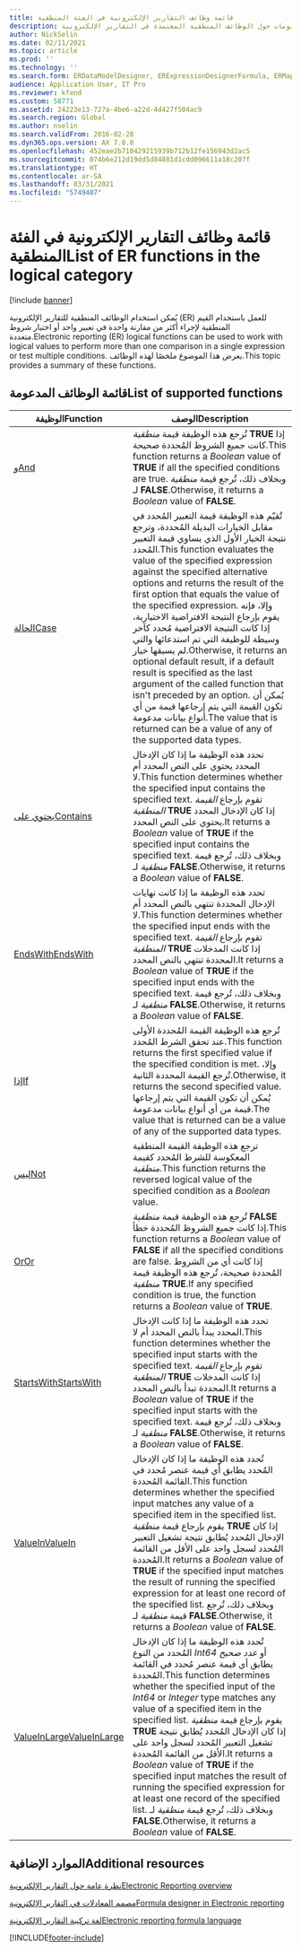 ```yaml
---
title: قائمة وظائف التقارير الإلكترونية في الفئة المنطقية
description: يوفر هذا الموضوع معلومات حول الوظائف المنطقية المعتمدة في التقارير الإلكترونية (ER).
author: NickSelin
ms.date: 02/11/2021
ms.topic: article
ms.prod: ''
ms.technology: ''
ms.search.form: ERDataModelDesigner, ERExpressionDesignerFormula, ERMappedFormatDesigner, ERModelMappingDesigner
audience: Application User, IT Pro
ms.reviewer: kfend
ms.custom: 58771
ms.assetid: 24223e13-727a-4be6-a22d-4d427f504ac9
ms.search.region: Global
ms.author: nselin
ms.search.validFrom: 2016-02-28
ms.dyn365.ops.version: AX 7.0.0
ms.openlocfilehash: 452eae2b710429215939b712b12fe156943d2ac5
ms.sourcegitcommit: 074b6e212d19dd5d84881d1cdd096611a18c207f
ms.translationtype: HT
ms.contentlocale: ar-SA
ms.lasthandoff: 03/31/2021
ms.locfileid: "5749407"
---
```

# <a name="list-of-er-functions-in-the-logical-category"></a><span data-ttu-id="ea1a2-103">قائمة وظائف التقارير الإلكترونية في الفئة المنطقية</span><span class="sxs-lookup"><span data-stu-id="ea1a2-103">List of ER functions in the logical category</span></span>

[!include [banner](../includes/banner.md)]

<span data-ttu-id="ea1a2-104">يُمكن استخدام الوظائف المنطقية للتقارير الإلكترونية (ER) للعمل باستخدام القيم المنطقية لإجراء أكثر من مقارنة واحدة في تعبير واحد أو اختبار شروط متعددة.</span><span class="sxs-lookup"><span data-stu-id="ea1a2-104">Electronic reporting (ER) logical functions can be used to work with logical values to perform more than one comparison in a single expression or test multiple conditions.</span></span> <span data-ttu-id="ea1a2-105">يعرض هذا الموضوع ملخصًا لهذه الوظائف.</span><span class="sxs-lookup"><span data-stu-id="ea1a2-105">This topic provides a summary of these functions.</span></span>

## <a name="list-of-supported-functions"></a><span data-ttu-id="ea1a2-106">قائمة الوظائف المدعومة</span><span class="sxs-lookup"><span data-stu-id="ea1a2-106">List of supported functions</span></span>

| <span data-ttu-id="ea1a2-107">الوظيفة</span><span class="sxs-lookup"><span data-stu-id="ea1a2-107">Function</span></span> | <span data-ttu-id="ea1a2-108">‏‏الوصف</span><span class="sxs-lookup"><span data-stu-id="ea1a2-108">Description</span></span> |
|----------|-------------|
| [<span data-ttu-id="ea1a2-109">و</span><span class="sxs-lookup"><span data-stu-id="ea1a2-109">And</span></span>](er-functions-logical-and.md)                       | <span data-ttu-id="ea1a2-110">تُرجع هذه الوظيفة قيمة *منطقية* **TRUE** إذا كانت جميع الشروط المُحددة صحيحة.</span><span class="sxs-lookup"><span data-stu-id="ea1a2-110">This function returns a *Boolean* value of **TRUE** if all the specified conditions are true.</span></span> <span data-ttu-id="ea1a2-111">وبخلاف ذلك، تُرجع قيمة *منطقية* لـ **FALSE**.</span><span class="sxs-lookup"><span data-stu-id="ea1a2-111">Otherwise, it returns a *Boolean* value of **FALSE**.</span></span> |
| [<span data-ttu-id="ea1a2-112">الحالة</span><span class="sxs-lookup"><span data-stu-id="ea1a2-112">Case</span></span>](er-functions-logical-case.md)                     | <span data-ttu-id="ea1a2-113">تٌقيّم هذه الوظيفة قيمة التعبير المُحدد في مقابل الخيارات البديلة المُحددة، وترجع نتيجة الخيار الأول الذي يساوي قيمة التعبير المُحدد.</span><span class="sxs-lookup"><span data-stu-id="ea1a2-113">This function evaluates the value of the specified expression against the specified alternative options and returns the result of the first option that equals the value of the specified expression.</span></span> <span data-ttu-id="ea1a2-114">وإلا، فإنه يقوم بإرجاع النتيجة الافتراضية الاختيارية، إذا كانت النتيجة الافتراضية مُحدد كآخر وسيطة للوظيفة التي تم استدعائها والتي لم يسبقها خيار.</span><span class="sxs-lookup"><span data-stu-id="ea1a2-114">Otherwise, it returns an optional default result, if a default result is specified as the last argument of the called function that isn't preceded by an option.</span></span> <span data-ttu-id="ea1a2-115">يُمكن أن تكون القيمة التي يتم إرجاعها قيمة من أي أنواع بيانات مدعومة.</span><span class="sxs-lookup"><span data-stu-id="ea1a2-115">The value that is returned can be a value of any of the supported data types.</span></span> |
| [<span data-ttu-id="ea1a2-116">يحتوي على</span><span class="sxs-lookup"><span data-stu-id="ea1a2-116">Contains</span></span>](er-functions-logical-contains.md)             | <span data-ttu-id="ea1a2-117">تحدد هذه الوظيفة ما إذا كان الإدخال المحدد يحتوي على النص المحدد أم لا.</span><span class="sxs-lookup"><span data-stu-id="ea1a2-117">This function determines whether the specified input contains the specified text.</span></span> <span data-ttu-id="ea1a2-118">تقوم بإرجاع *القيمة المنطقية* **TRUE** إذا كان الإدخال المحدد يحتوي على النص المحدد.</span><span class="sxs-lookup"><span data-stu-id="ea1a2-118">It returns a *Boolean* value of **TRUE** if the specified input contains the specified text.</span></span> <span data-ttu-id="ea1a2-119">وبخلاف ذلك، تُرجع قيمة *منطقية* لـ **FALSE**.</span><span class="sxs-lookup"><span data-stu-id="ea1a2-119">Otherwise, it returns a *Boolean* value of **FALSE**.</span></span> |
| [<span data-ttu-id="ea1a2-120">EndsWith</span><span class="sxs-lookup"><span data-stu-id="ea1a2-120">EndsWith</span></span>](er-functions-logical-endswith.md)             | <span data-ttu-id="ea1a2-121">تحدد هذه الوظيفة ما إذا كانت نهايات الإدخال المحددة تنتهي بالنص المحدد أم لا.</span><span class="sxs-lookup"><span data-stu-id="ea1a2-121">This function determines whether the specified input ends with the specified text.</span></span> <span data-ttu-id="ea1a2-122">تقوم بإرجاع *القيمة المنطقية* **TRUE** إذا كانت المدخلات المحددة تنتهي بالنص المحدد.</span><span class="sxs-lookup"><span data-stu-id="ea1a2-122">It returns a *Boolean* value of **TRUE** if the specified input ends with the specified text.</span></span> <span data-ttu-id="ea1a2-123">وبخلاف ذلك، تُرجع قيمة *منطقية* لـ **FALSE**.</span><span class="sxs-lookup"><span data-stu-id="ea1a2-123">Otherwise, it returns a *Boolean* value of **FALSE**.</span></span> |
| [<span data-ttu-id="ea1a2-124">إذا</span><span class="sxs-lookup"><span data-stu-id="ea1a2-124">If</span></span>](er-functions-logical-if.md)                         | <span data-ttu-id="ea1a2-125">تُرجع هذه الوظيفة القيمة المُحددة الأولى عند تحقق الشرط المُحدد.</span><span class="sxs-lookup"><span data-stu-id="ea1a2-125">This function returns the first specified value if the specified condition is met.</span></span> <span data-ttu-id="ea1a2-126">وإلا، تُرجع القيمة المحددة الثانية.</span><span class="sxs-lookup"><span data-stu-id="ea1a2-126">Otherwise, it returns the second specified value.</span></span> <span data-ttu-id="ea1a2-127">يُمكن أن تكون القيمة التي يتم إرجاعها قيمة من أي أنواع بيانات مدعومة.</span><span class="sxs-lookup"><span data-stu-id="ea1a2-127">The value that is returned can be a value of any of the supported data types.</span></span> |
| [<span data-ttu-id="ea1a2-128">ليس</span><span class="sxs-lookup"><span data-stu-id="ea1a2-128">Not</span></span>](er-functions-logical-not.md)                       | <span data-ttu-id="ea1a2-129">ترجع هذه الوظيفة القيمة المنطقية المعكوسة للشرط المُحدد كقيمة *منطقية*.</span><span class="sxs-lookup"><span data-stu-id="ea1a2-129">This function returns the reversed logical value of the specified condition as a *Boolean* value.</span></span> |
| [<span data-ttu-id="ea1a2-130">Or</span><span class="sxs-lookup"><span data-stu-id="ea1a2-130">Or</span></span>](er-functions-logical-or.md)                         | <span data-ttu-id="ea1a2-131">تُرجع هذه الوظيفة قيمة *منطقية* **FALSE** إذا كانت جميع الشروط المُحددة خطأ.</span><span class="sxs-lookup"><span data-stu-id="ea1a2-131">This function returns a *Boolean* value of **FALSE** if all the specified conditions are false.</span></span> <span data-ttu-id="ea1a2-132">إذا كانت أي من الشروط المُحددة صحيحة، تُرجع هذه الوظيفة قيمة *منطقية* **TRUE**.</span><span class="sxs-lookup"><span data-stu-id="ea1a2-132">If any specified condition is true, the function returns a *Boolean* value of **TRUE**.</span></span> |
| [<span data-ttu-id="ea1a2-133">StartsWith</span><span class="sxs-lookup"><span data-stu-id="ea1a2-133">StartsWith</span></span>](er-functions-logical-startswith.md)         | <span data-ttu-id="ea1a2-134">تحدد هذه الوظيفة ما إذا كانت الإدخال المحدد يبدأ بالنص المحدد أم لا.</span><span class="sxs-lookup"><span data-stu-id="ea1a2-134">This function determines whether the specified input starts with the specified text.</span></span> <span data-ttu-id="ea1a2-135">تقوم بإرجاع *القيمة المنطقية* **TRUE** إذا كانت المدخلات المحددة تبدأ بالنص المحدد.</span><span class="sxs-lookup"><span data-stu-id="ea1a2-135">It returns a *Boolean* value of **TRUE** if the specified input starts with the specified text.</span></span> <span data-ttu-id="ea1a2-136">وبخلاف ذلك، تُرجع قيمة *منطقية* لـ **FALSE**.</span><span class="sxs-lookup"><span data-stu-id="ea1a2-136">Otherwise, it returns a *Boolean* value of **FALSE**.</span></span> |
| [<span data-ttu-id="ea1a2-137">ValueIn</span><span class="sxs-lookup"><span data-stu-id="ea1a2-137">ValueIn</span></span>](er-functions-logical-valuein.md)               | <span data-ttu-id="ea1a2-138">تُحدد هذه الوظيفة ما إذا كان الإدخال المُحدد يطابق أي قيمة عنصر مُحدد في القائمة المُحددة.</span><span class="sxs-lookup"><span data-stu-id="ea1a2-138">This function determines whether the specified input matches any value of a specified item in the specified list.</span></span> <span data-ttu-id="ea1a2-139">يقوم بإرجاع قيمة *منطقية* **TRUE** إذا كان الإدخال المُحدد يُطابق نتيجة تشغيل التعبير المُحدد لسجل واحد على الأقل من القائمة المُحددة.</span><span class="sxs-lookup"><span data-stu-id="ea1a2-139">It returns a *Boolean* value of **TRUE** if the specified input matches the result of running the specified expression for at least one record of the specified list.</span></span> <span data-ttu-id="ea1a2-140">وبخلاف ذلك، تُرجع قيمة *منطقية* لـ **FALSE**.</span><span class="sxs-lookup"><span data-stu-id="ea1a2-140">Otherwise, it returns a *Boolean* value of **FALSE**.</span></span> |
| [<span data-ttu-id="ea1a2-141">ValueInLarge</span><span class="sxs-lookup"><span data-stu-id="ea1a2-141">ValueInLarge</span></span>](er-functions-logical-valueinlarge.md)     | <span data-ttu-id="ea1a2-142">تُحدد هذه الوظيفة ما إذا كان الإدخال المُحدد من النوع *Int64* أو *عدد صحيح* يطابق أي قيمة عنصر مُحدد في القائمة المُحددة.</span><span class="sxs-lookup"><span data-stu-id="ea1a2-142">This function determines whether the specified input of the *Int64* or *Integer* type matches any value of a specified item in the specified list.</span></span> <span data-ttu-id="ea1a2-143">يقوم بإرجاع قيمة *منطقية* **TRUE** إذا كان الإدخال المُحدد يُطابق نتيجة تشغيل التعبير المُحدد لسجل واحد على الأقل من القائمة المُحددة.</span><span class="sxs-lookup"><span data-stu-id="ea1a2-143">It returns a *Boolean* value of **TRUE** if the specified input matches the result of running the specified expression for at least one record of the specified list.</span></span> <span data-ttu-id="ea1a2-144">وبخلاف ذلك، تُرجع قيمة *منطقية* لـ **FALSE**.</span><span class="sxs-lookup"><span data-stu-id="ea1a2-144">Otherwise, it returns a *Boolean* value of **FALSE**.</span></span> |


## <a name="additional-resources"></a><span data-ttu-id="ea1a2-145">الموارد الإضافية</span><span class="sxs-lookup"><span data-stu-id="ea1a2-145">Additional resources</span></span>

[<span data-ttu-id="ea1a2-146">نظرة عامة حول التقارير الإلكترونية</span><span class="sxs-lookup"><span data-stu-id="ea1a2-146">Electronic Reporting overview</span></span>](general-electronic-reporting.md)

[<span data-ttu-id="ea1a2-147">مصمم المعادلات في التقارير الإلكترونية</span><span class="sxs-lookup"><span data-stu-id="ea1a2-147">Formula designer in Electronic reporting</span></span>](general-electronic-reporting-formula-designer.md)

[<span data-ttu-id="ea1a2-148">لغة تركيبة التقارير الإلكترونية</span><span class="sxs-lookup"><span data-stu-id="ea1a2-148">Electronic reporting formula language</span></span>](er-formula-language.md)


[!INCLUDE[footer-include](../../../includes/footer-banner.md)]